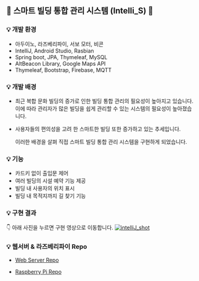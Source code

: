 ## 🏢 스마트 빌딩 통합 관리 시스템 (Intelli_S) 🏢

### 💡 개발 환경
* 아두이노, 라즈베리파이, 서보 모터, 비콘
* IntelliJ, Android Studio, Rasbian
* Spring boot, JPA, Thymeleaf, MySQL
* AltBeacon Library, Google Maps API
* Thymeleaf, Bootstrap, Firebase, MQTT

### 💡 개발 배경
* 최근 복합 문화 빌딩의 증가로 인한 빌딩 통합 관리의 필요성이 높아지고 있습니다. 이에 따라 관리자가 많은 빌딩을 쉽게 관리할 수 있는 시스템의 필요성이 높아졌습니다. 
* 사용자들의 편의성을 고려 한 스마트한 빌딩 또한 증가하고 있는 추세입니다. 
 
   이러한 배경을 살펴 직접 스마트 빌딩 통합 관리 시스템을 구현하게 되었습니다. 

### 💡 기능
* 카드키 없이 출입문 제어
* 여러 빌딩의 시설 예약 기능 제공
* 빌딩 내 사용자의 위치 표시
* 빌딩 내 목적지까지 길 찾기 기능

### 💡 구현 결과

👇 아래 사진을 누르면 구현 영상으로 이동합니다. 
[![intelliJ_shot](https://user-images.githubusercontent.com/47476276/110114868-9af45f80-7df8-11eb-9890-8f4a7030db38.png)](https://www.youtube.com/watch?v=QHFfHVNGR1c)

### 💡 웹서버 & 라즈베리파이 Repo

- [Web Server Repo](https://github.com/yyjin97/Intelli_S_web_server)

- [Raspberry Pi Repo](https://github.com/yyjin97/Intelli_S_rpi) 

